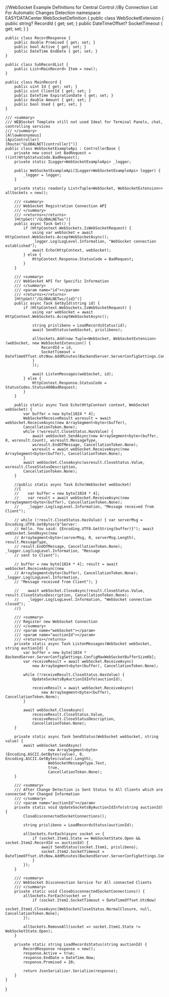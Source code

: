 ﻿//WebSocket Example Definitions for Central Control
//By Connection List For Automatic Changes Detection
namespace EASYDATACenter.WebSocketDefinition {
    public class WebSocketExtension {
        public string? RecordId { get; set; }
        public DateTimeOffset? SocketTimeout { get; set; }
    }

    public class RecordResponse {
        public double Promised { get; set; }
        public bool Active { get; set; }
        public DateTime EndDate { get; set; }
    }

    public class SubRecordList {
        public List<MainRecord> Item = new();
    }

    public class MainRecord {
        public uint Id { get; set; }
        public uint ClientId { get; set; }
        public DateTime ExpirationDate { get; set; }
        public double Amount { get; set; }
        public bool Used { get; set; }
    }

    /// <summary>
    /// WEBSocket Template still not used Ideal for Terminal Panels, chat, controlling services
    /// </summary>
    [AllowAnonymous]
    [ApiController]
    [Route("GLOBALNET[controller]")]
    public class WebSocketExampleApi : ControllerBase {
        private new const int BadRequest = ((int)HttpStatusCode.BadRequest);
        private static ILogger<WebSocketExampleApi> _logger;

        public WebSocketExampleApi(ILogger<WebSocketExampleApi> logger) {
            _logger = logger;
        }

        private static readonly List<Tuple<WebSocket, WebSocketExtension>> allSockets = new();

        /// <summary>
        /// WebSocket Registration Connection API
        /// </summary>
        /// <returns></returns>
        [HttpGet("/GLOBALNETws")]
        public async Task Get() {
            if (HttpContext.WebSockets.IsWebSocketRequest) {
                using var webSocket = await HttpContext.WebSockets.AcceptWebSocketAsync();
                _logger.Log(LogLevel.Information, "WebSocket connection established");
                await Echo(HttpContext, webSocket);
            } else {
                HttpContext.Response.StatusCode = BadRequest;
            }
        }

        /// <summary>
        /// WebSocket API for Specific Information
        /// </summary>
        /// <param name="id"></param>
        /// <returns></returns>
        [HttpGet("/GLOBALNETws/{id}")]
        public async Task GetbyId(string id) {
            if (HttpContext.WebSockets.IsWebSocketRequest) {
                using var webSocket = await HttpContext.WebSockets.AcceptWebSocketAsync();

                string prislibeno = LoadRecordsStatus(id);
                await SendStatus(webSocket, prislibeno);

                allSockets.Add(new Tuple<WebSocket, WebSocketExtension>(webSocket, new WebSocketExtension() {
                    RecordId = id,
                    SocketTimeout = DateTimeOffset.UtcNow.AddMinutes(BackendServer.ServerConfigSettings.ConfigWebSocketTimeoutMin)
                }
                ));

                await ListenMessages(webSocket, id);
            } else {
                HttpContext.Response.StatusCode = StatusCodes.Status400BadRequest;
            }
        }

        public static async Task Echo(HttpContext context, WebSocket webSocket) {
            var buffer = new byte[1024 * 4];
            WebSocketReceiveResult wsresult = await webSocket.ReceiveAsync(new ArraySegment<byte>(buffer),
            CancellationToken.None);
            while (!wsresult.CloseStatus.HasValue) {
                await webSocket.SendAsync(new ArraySegment<byte>(buffer, 0, wsresult.Count), wsresult.MessageType,
                wsresult.EndOfMessage, CancellationToken.None);
                wsresult = await webSocket.ReceiveAsync(new ArraySegment<byte>(buffer), CancellationToken.None);
            }
            await webSocket.CloseAsync(wsresult.CloseStatus.Value, wsresult.CloseStatusDescription,
            CancellationToken.None);
        }

        //public static async Task Echo(WebSocket webSocket)
        //{
        //    var buffer = new byte[1024 * 4];
        //    var result = await webSocket.ReceiveAsync(new ArraySegment<byte>(buffer), CancellationToken.None);
        //    _logger.Log(LogLevel.Information, "Message received from Client");

        // while (!result.CloseStatus.HasValue) { var serverMsg = Encoding.UTF8.GetBytes($"Server:
        // Hello. You said: {Encoding.UTF8.GetString(buffer)}"); await webSocket.SendAsync(new
        // ArraySegment<byte>(serverMsg, 0, serverMsg.Length), result.MessageType,
        // result.EndOfMessage, CancellationToken.None); _logger.Log(LogLevel.Information, "Message
        // sent to Client");

        // buffer = new byte[1024 * 4]; result = await webSocket.ReceiveAsync(new
        // ArraySegment<byte>(buffer), CancellationToken.None); _logger.Log(LogLevel.Information,
        // "Message received from Client"); }

        //    await webSocket.CloseAsync(result.CloseStatus.Value, result.CloseStatusDescription, CancellationToken.None);
        //    _logger.Log(LogLevel.Information, "WebSocket connection closed");
        //}

        /// <summary>
        /// Register new WebSocket Connection
        /// </summary>
        /// <param name="webSocket"></param>
        /// <param name="auctionId"></param>
        /// <returns></returns>
        private static async Task ListenMessages(WebSocket webSocket, string auctionId) {
            var buffer = new byte[1024 * BackendServer.ServerConfigSettings.ConfigMaxWebSocketBufferSizeKb];
            var receiveResult = await webSocket.ReceiveAsync(
                new ArraySegment<byte>(buffer), CancellationToken.None);

            while (!receiveResult.CloseStatus.HasValue) {
                UpdateSocketsByAuctionIdInfo(auctionId);

                receiveResult = await webSocket.ReceiveAsync(
                    new ArraySegment<byte>(buffer), CancellationToken.None);
            }

            await webSocket.CloseAsync(
                receiveResult.CloseStatus.Value,
                receiveResult.CloseStatusDescription,
                CancellationToken.None);
        }

        private static async Task SendStatus(WebSocket webSocket, string value) {
            await webSocket.SendAsync(
                       new ArraySegment<byte>(Encoding.ASCII.GetBytes(value), 0, Encoding.ASCII.GetBytes(value).Length),
                       WebSocketMessageType.Text,
                       true,
                       CancellationToken.None);
        }

        /// <summary>
        /// After Change Detection is Sent Status to All Clients which are connected for Changed Information
        /// </summary>
        /// <param name="auctionId"></param>
        private static void UpdateSocketsByAuctionIdInfo(string auctionId) {
            CloseDisconnectedSocketConnections();

            string prislibeno = LoadRecordsStatus(auctionId);

            allSockets.ForEach(async socket => {
                if (socket.Item1.State == WebSocketState.Open && socket.Item2.RecordId == auctionId) {
                    await SendStatus(socket.Item1, prislibeno);
                    socket.Item2.SocketTimeout = DateTimeOffset.UtcNow.AddMinutes(BackendServer.ServerConfigSettings.ConfigWebSocketTimeoutMin);
                }
            });
        }

        /// <summary>
        /// WebSocket Disconnection Service for All connected Clients
        /// </summary>
        private static void CloseDisconnectedSocketConnections() {
            allSockets.ForEach(socket => {
                if (socket.Item2.SocketTimeout < DateTimeOffset.UtcNow)
                    socket.Item1.CloseAsync(WebSocketCloseStatus.NormalClosure, null, CancellationToken.None);
            });

            allSockets.RemoveAll(socket => socket.Item1.State != WebSocketState.Open);
        }

        private static string LoadRecordsStatus(string auctionId) {
            RecordResponse response = new();
            response.Active = true;
            response.EndDate = DateTime.Now;
            response.Promised = 20;

            return JsonSerializer.Serialize(response);
        }
    }
}